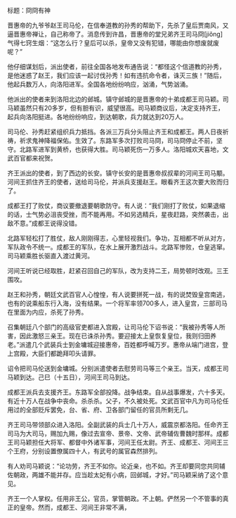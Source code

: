 标题：冏冏有神





晋惠帝的九爷爷赵王司马伦，在信奉道教的孙秀的帮助下，先杀了皇后贾南风，又逼晋惠帝禅让，自己称帝了。消息传到许昌，晋惠帝的堂兄弟齐王司马冏[jiǒng]气得七窍生烟：“这怎么行？皇后可以杀，皇帝又没有犯错，哪能由你想废就废呢？”

他仔细谋划后，派出使者，前往全国各地发布通告说：“都怪这个信道教的孙秀，是他迷惑了赵王，我们应该一起讨伐孙秀！如有违抗命令者，诛灭三族！”随后，他起兵数万人，向洛阳进军。全国各地纷纷响应，汹涌，气势汹涌。

他派出的使者来到洛阳北边的邺城。镇守邺城的是晋惠帝的十弟成都王司马颖。司马颖虽然只有20多岁，但有胆有识，威望很高。司马颖商议后，决定支持齐王，起兵向洛阳挺进。各地纷纷响应，到达朝歌，兵力就达到20万人。

司马伦、孙秀赶紧组织兵力抵挡。各派三万兵分头阻止齐王和成都王。两人日夜祈祷，祈求鬼神降福保佑。生效了。东路军多次打败司马冏，司马冏停止不前，坚守。北路军进军到黄桥，也获得大胜。司马颖死伤一万多人。洛阳城欢天喜地，文武百官都来祝贺。

齐王派出的使者，到了西边的长安。镇守长安的是晋惠帝叔叔辈的河间王司马颙。河间王抓住齐王的使者，送给司马伦，并派兵支援赵王。眼看齐王这次要大败而归了。



成都王打了败仗，商议要撤退要朝歌防守。有人说：“我们刚打了败仗，如果退缩的话，士气势必沮丧受挫，而不能再用。不如另选精兵，星夜赶路，突然袭击，出敌不意。”成都王说得没错。

北路军轻松打了胜仗，敌人刚刚得志，心里轻视我们。争功，互相都不听从对方，军队政令不统一。成都王的军队，在水上展开激烈战斗。北路军惨败，仓皇逃窜。司马颖乘胜长驱直入渡过黄河。

河间王听说已经取胜，赶紧召回自己的军队，改为支持二王，局势顿时改观。三王围攻。



赵王和孙秀，朝廷文武百官人心惶惶，有人说要拼死一战，有的说焚毁皇宫南逃，也有的说乘船东行入海，没有结果。一个将军率领700多人，进入皇宫，三部司马在里面为内应，杀死了孙秀。

召集朝廷八个部门的高级官吏都进入宫殿，让司马伦下诏书说：“我被孙秀等人所害，因此激怒三亲王。现在已诛杀孙秀。要迎接太上皇恢复皇位，我则归田养老。”派遣几个武装兵士到金墉城迎接惠帝，百姓都呼喊万岁。惠帝从端门进宫，登上宫殿，大臣们都跪拜叩头请罪。

诏令把司马伦送到金墉城。分别派遣使者去慰劳司马等三个亲王。当天，成都王司马颖到达。己巳（十五日），河间王司马到达。



成都王派兵去支援齐王。东路军全部投降。战争结束。自从战事爆发，六十多天。有近十万人在战争中丧命。杀杀杀。父子，不久被处死。文武百官中凡为司马伦任用过的全部贬斥罢免，台、省、府、卫各部门留任的官员所剩无几。

齐王司马带领部众进入洛阳。全副武装的兵士几十万人，威震京都洛阳。任命齐王司马为大司马，赐加九赐，像过去宣帝、景帝、文帝、武帝辅佐曹魏时那样。成都王司马颖担任大将军、都督中外诸军事，河间王任太尉。齐王、成都王、河间王三个王府，分别设置僚属四十人，有武号的属官森然排列。

有人劝司马颖说：“论功劳，齐王不如你。论近亲，也不如。齐王却要同您共同辅佐朝政，两雄不能并存。应当趁太妃有小病，回邺城，才好。”司马颖采纳了这个意见。



齐王一个人掌权。任用非王公，官员，掌管朝政。不上朝。俨然另一个不管事的真正的皇帝。然而，成都王、河间王非常不满，







